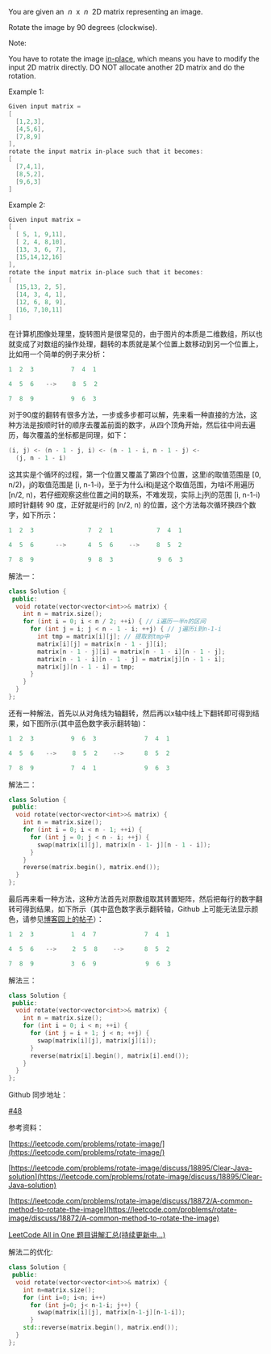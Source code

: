You are given an  _n_  x  _n_  2D matrix representing an image.

Rotate the image by 90 degrees (clockwise).

Note:

You have to rotate the image [in-place](https://en.wikipedia.org/wiki/In-place_algorithm), which means you have to modify the input 2D matrix directly. DO NOT allocate another 2D matrix and do the rotation.

Example 1:

```cpp
Given input matrix = 
[
  [1,2,3],
  [4,5,6],
  [7,8,9]
],
rotate the input matrix in-place such that it becomes:
[
  [7,4,1],
  [8,5,2],
  [9,6,3]
]
```

Example 2:

```cpp
Given input matrix =
[
  [ 5, 1, 9,11],
  [ 2, 4, 8,10],
  [13, 3, 6, 7],
  [15,14,12,16]
],
rotate the input matrix in-place such that it becomes:
[
  [15,13, 2, 5],
  [14, 3, 4, 1],
  [12, 6, 8, 9],
  [16, 7,10,11]
]
```

在计算机图像处理里，旋转图片是很常见的，由于图片的本质是二维数组，所以也就变成了对数组的操作处理，翻转的本质就是某个位置上数移动到另一个位置上，比如用一个简单的例子来分析：

```cpp
1  2  3　　　 　　 7  4  1　

4  5  6　　-->　　 8  5  2　　

7  8  9 　　　 　　9  6  3
```

对于90度的翻转有很多方法，一步或多步都可以解，先来看一种直接的方法，这种方法是按顺时针的顺序去覆盖前面的数字，从四个顶角开始，然后往中间去遍历，每次覆盖的坐标都是同理，如下：

```cpp
(i, j) <- (n - 1 - j, i) <- (n - 1 - i, n - 1 - j) <-
  (j, n - 1 - i)
```

这其实是个循环的过程，第一个位置又覆盖了第四个位置，这里i的取值范围是 \[0, n/2)，j的取值范围是 \[i, n-1-i)，至于为什么i和j是这个取值范围，为啥i不用遍历 \[n/2, n)，若仔细观察这些位置之间的联系，不难发现，实际上j列的范围 \[i, n-1-i) 顺时针翻转 90 度，正好就是i行的 \[n/2, n) 的位置，这个方法每次循环换四个数字，如下所示：

```cpp
1  2  3               7  2  1            7  4  1

4  5  6      -->      4  5  6　　 -->  　 8  5  2　　

7  8  9               9  8  3　　　　   　 9  6  3
```

解法一：

```cpp
class Solution {
 public:
  void rotate(vector<vector<int>>& matrix) {
    int n = matrix.size();
    for (int i = 0; i < n / 2; ++i) { // i遍历一半n的区间
      for (int j = i; j < n - 1 - i; ++j) { // j遍历i到n-1-i
        int tmp = matrix[i][j]; // 提取到tmp中
        matrix[i][j] = matrix[n - 1 - j][i];
        matrix[n - 1 - j][i] = matrix[n - 1 - i][n - 1 - j];
        matrix[n - 1 - i][n - 1 - j] = matrix[j][n - 1 - i];
        matrix[j][n - 1 - i] = tmp;
      }
    }
  }
};
```

还有一种解法，首先以从对角线为轴翻转，然后再以x轴中线上下翻转即可得到结果，如下图所示(其中蓝色数字表示翻转轴)：

```cpp
1  2  3　　　 　　 9  6  3　　　　　     7  4  1

4  5  6　　-->　　 8  5  2　　 -->   　 8  5  2　　

7  8  9 　　　 　　7  4  1　　　　　     9  6  3
```

解法二：

```cpp
class Solution {
 public:
  void rotate(vector<vector<int>>& matrix) {
    int n = matrix.size();
    for (int i = 0; i < n - 1; ++i) {
      for (int j = 0; j < n - i; ++j) {
        swap(matrix[i][j], matrix[n - 1- j][n - 1 - i]);
      }
    }
    reverse(matrix.begin(), matrix.end());
  }
};
```

最后再来看一种方法，这种方法首先对原数组取其转置矩阵，然后把每行的数字翻转可得到结果，如下所示（其中蓝色数字表示翻转轴，Github 上可能无法显示颜色，请参见[博客园上的帖子](https://www.cnblogs.com/grandyang/p/4389572.html)）：

```cpp
1  2  3　　　 　　 1  4  7　　　　　     7  4  1

4  5  6　　-->　　 2  5  8　　 -->  　  8  5  2　　

7  8  9 　　　 　　3  6  9　　　　       9  6  3
```

解法三：

```cpp
class Solution {
 public:
  void rotate(vector<vector<int>>& matrix) {
    int n = matrix.size();
    for (int i = 0; i < n; ++i) {
      for (int j = i + 1; j < n; ++j) {
        swap(matrix[i][j], matrix[j][i]);
      }
      reverse(matrix[i].begin(), matrix[i].end());
    }
  }
};
```

Github 同步地址：

[#48](https://github.com/grandyang/leetcode/issues/48)

参考资料：

[https://leetcode.com/problems/rotate-image/](https://leetcode.com/problems/rotate-image/)

[https://leetcode.com/problems/rotate-image/discuss/18895/Clear-Java-solution](https://leetcode.com/problems/rotate-image/discuss/18895/Clear-Java-solution)

[https://leetcode.com/problems/rotate-image/discuss/18872/A-common-method-to-rotate-the-image](https://leetcode.com/problems/rotate-image/discuss/18872/A-common-method-to-rotate-the-image)

[LeetCode All in One 题目讲解汇总(持续更新中...)](http://www.cnblogs.com/grandyang/p/4606334.html)

解法二的优化:

```cpp
class Solution {
 public:
  void rotate(vector<vector<int>>& matrix) {
    int n=matrix.size();
    for (int i=0; i<n; i++)
      for (int j=0; j< n-1-i; j++) {
        swap(matrix[i][j], matrix[n-1-j][n-1-i]);
      }
    std::reverse(matrix.begin(), matrix.end());
  }
};
```

